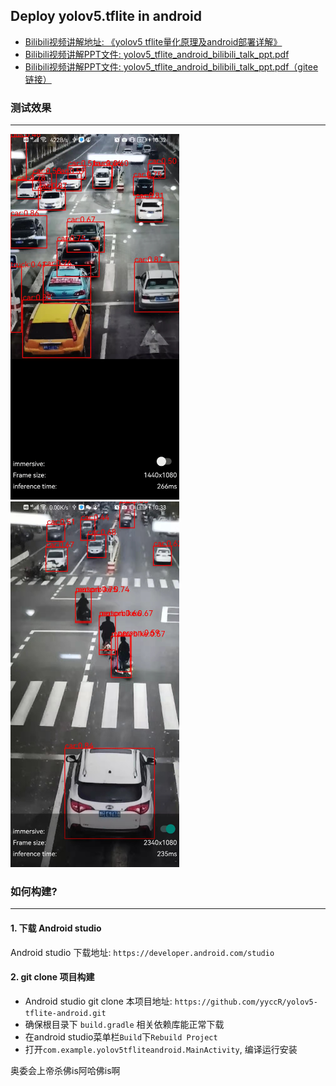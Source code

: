 ## Deploy yolov5.tflite in android

- [Bilibili视频讲解地址: 《yolov5 tflite量化原理及android部署详解》](https://www.bilibili.com/video/BV1La411e7NC?spm_id_from=333.999.0.0)
- [Bilibili视频讲解PPT文件: yolov5_tflite_android_bilibili_talk_ppt.pdf](https://github.com/yyccR/yolov5-tflite-android/raw/master/yolov5_tflite_android_bilibili_talk_ppt.pdf)
- [Bilibili视频讲解PPT文件: yolov5_tflite_android_bilibili_talk_ppt.pdf（gitee链接）](https://gitee.com/yyccR/yolov5-tflite-android/raw/master/yolov5_tflite_android_bilibili_talk_ppt.pdf)

### 测试效果
---

  <img src="https://raw.githubusercontent.com/yyccR/Pictures/master/yolov5_tflite_android/yolov5_tflite_android1.jpeg" width="270" height="585"/>    <img src="https://raw.githubusercontent.com/yyccR/Pictures/master/yolov5_tflite_android/yolov5_tflite_android2.jpeg" width="270" height="585"/>


### 如何构建?
---

#### 1. 下载 Android studio

  Android studio 下载地址: `https://developer.android.com/studio` 

#### 2. git clone 项目构建

- Android studio git clone 本项目地址: `https://github.com/yyccR/yolov5-tflite-android.git`
- 确保根目录下 `build.gradle` 相关依赖库能正常下载
- 在android studio菜单栏`Build`下`Rebuild Project`
- 打开`com.example.yolov5tfliteandroid.MainActivity`, 编译运行安装

奥委会上帝杀佛is阿哈佛is啊